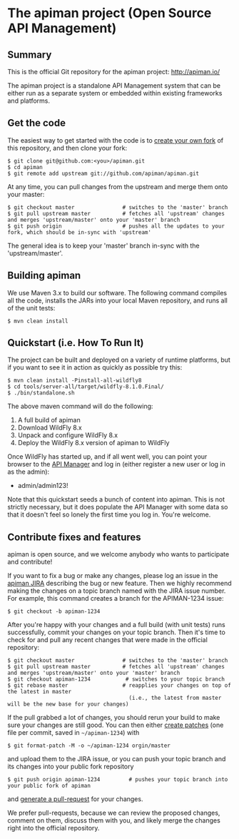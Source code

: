 # The apiman project (Open Source API Management)

## Summary


This is the official Git repository for the apiman project:  http://apiman.io/

The apiman project is a standalone API Management system that can be either run as a separate system or 
embedded within existing frameworks and platforms.

## Get the code

The easiest way to get started with the code is to [create your own fork](http://help.github.com/forking/) 
of this repository, and then clone your fork:

	$ git clone git@github.com:<you>/apiman.git
	$ cd apiman
	$ git remote add upstream git://github.com/apiman/apiman.git
	
At any time, you can pull changes from the upstream and merge them onto your master:

	$ git checkout master               # switches to the 'master' branch
	$ git pull upstream master          # fetches all 'upstream' changes and merges 'upstream/master' onto your 'master' branch
	$ git push origin                   # pushes all the updates to your fork, which should be in-sync with 'upstream'

The general idea is to keep your 'master' branch in-sync with the 'upstream/master'.

## Building apiman

We use Maven 3.x to build our software. The following command compiles all the code, installs the JARs into 
your local Maven repository, and runs all of the unit tests:

	$ mvn clean install
	
## Quickstart (i.e. How To Run It)

The project can be built and deployed on a variety of runtime platforms, but if you want to see it in 
action as quickly as possible try this:

    $ mvn clean install -Pinstall-all-wildfly8
    $ cd tools/server-all/target/wildfly-8.1.0.Final/
    $ ./bin/standalone.sh

The above maven command will do the following:

1. A full build of apiman
2. Download WildFly 8.x
3. Unpack and configure WildFly 8.x
4. Deploy the WildFly 8.x version of apiman to WildFly

Once WildFly has started up, and if all went well, you can point your browser to the 
[API Manager](http://localhost:8080/apimanui/) and log in (either register a new user
or log in as the admin):

* admin/admin123!

Note that this quickstart seeds a bunch of content into apiman. This is not strictly necessary, but it 
does populate the API Manager with some data so that it doesn't feel so lonely the first time you log in. 
You're welcome.

## Contribute fixes and features

apiman is open source, and we welcome anybody who wants to participate and contribute!

If you want to fix a bug or make any changes, please log an issue in the [apiman JIRA](http://issues.jboss.org/browse/APIMAN) describing the bug
or new feature. Then we highly recommend making the changes on a topic branch named with the JIRA issue number. For example, this command creates
a branch for the APIMAN-1234 issue:

	$ git checkout -b apiman-1234

After you're happy with your changes and a full build (with unit tests) runs successfully, commit your 
changes on your topic branch. Then it's time to check for and pull any recent changes that were made in 
the official repository:

	$ git checkout master               # switches to the 'master' branch
	$ git pull upstream master          # fetches all 'upstream' changes and merges 'upstream/master' onto your 'master' branch
	$ git checkout apiman-1234           # switches to your topic branch
	$ git rebase master                 # reapplies your changes on top of the latest in master
	                                      (i.e., the latest from master will be the new base for your changes)

If the pull grabbed a lot of changes, you should rerun your build to make sure your changes are still good.
You can then either [create patches](http://progit.org/book/ch5-2.html) (one file per commit, saved in `~/apiman-1234`) with 

	$ git format-patch -M -o ~/apiman-1234 orgin/master

and upload them to the JIRA issue, or you can push your topic branch and its changes into your public fork repository

	$ git push origin apiman-1234         # pushes your topic branch into your public fork of apiman

and [generate a pull-request](http://help.github.com/pull-requests/) for your changes. 

We prefer pull-requests, because we can review the proposed changes, comment on them,
discuss them with you, and likely merge the changes right into the official repository.

